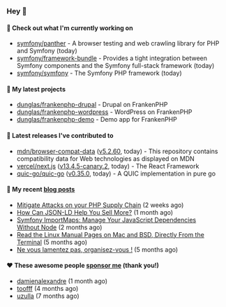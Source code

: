 ### Hey 👋

#### 👷 Check out what I'm currently working on

- [symfony/panther](https://github.com/symfony/panther) - A browser testing and web crawling library for PHP and Symfony (today)
- [symfony/framework-bundle](https://github.com/symfony/framework-bundle) - Provides a tight integration between Symfony components and the Symfony full-stack framework (today)
- [symfony/symfony](https://github.com/symfony/symfony) - The Symfony PHP framework (today)

#### 🌱 My latest projects

- [dunglas/frankenphp-drupal](https://github.com/dunglas/frankenphp-drupal) - Drupal on FrankenPHP
- [dunglas/frankenphp-wordpress](https://github.com/dunglas/frankenphp-wordpress) - WordPress on FrankenPHP
- [dunglas/frankenphp-demo](https://github.com/dunglas/frankenphp-demo) - Demo app for FrankenPHP

#### 🔭 Latest releases I've contributed to

- [mdn/browser-compat-data](https://github.com/mdn/browser-compat-data) ([v5.2.60](https://github.com/mdn/browser-compat-data/releases/tag/v5.2.60), today) - This repository contains compatibility data for Web technologies as displayed on MDN
- [vercel/next.js](https://github.com/vercel/next.js) ([v13.4.5-canary.2](https://github.com/vercel/next.js/releases/tag/v13.4.5-canary.2), today) - The React Framework
- [quic-go/quic-go](https://github.com/quic-go/quic-go) ([v0.35.0](https://github.com/quic-go/quic-go/releases/tag/v0.35.0), today) - A QUIC implementation in pure go

#### 📜 My recent [blog posts](https://dunglas.fr)

- [Mitigate Attacks on your PHP Supply Chain](https://dunglas.dev/2023/05/mitigate-attacks-on-your-php-supply-chain/) (2 weeks ago)
- [How Can JSON-LD Help You Sell More?](https://dunglas.dev/2023/04/how-can-json-ld-help-you-sell-more/) (1 month ago)
- [Symfony ImportMaps: Manage Your JavaScript Dependencies Without Node](https://dunglas.dev/2023/03/symfony-importmaps-manage-your-javascript-dependencies-without-node/) (2 months ago)
- [Read the Linux Manual Pages on Mac and BSD, Directly From the Terminal](https://dunglas.dev/2022/12/read-the-linux-manual-pages-on-mac-and-bsd-directly-from-the-terminal/) (5 months ago)
- [Ne vous lamentez pas, organisez-vous !](https://dunglas.dev/2022/12/ne-vous-lamentez-pas-organisez-vous/) (5 months ago)

#### ❤️ These awesome people [sponsor me](https://github.com/sponsors/dunglas) (thank you!)

- [damienalexandre](https://github.com/damienalexandre) (1 month ago)
- [toofff](https://github.com/toofff) (4 months ago)
- [uzulla](https://github.com/uzulla) (7 months ago)
